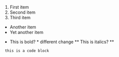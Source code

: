 1. First item
2. Second item
3. Third item

- Another item
- Yet another item

* This is bold? *
different change
** This is italics? **

```
 this is a code block
```
